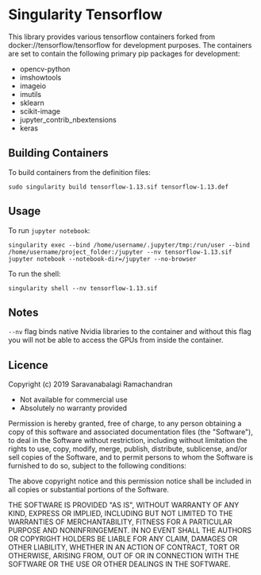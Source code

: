 # Singularity Tensorflow
This library provides various tensorflow containers forked from docker://tensorflow/tensorflow for development purposes.
The containers are set to contain the following primary pip packages for development:
- opencv-python
- imshowtools
- imageio
- imutils
- sklearn
- scikit-image
- jupyter_contrib_nbextensions
- keras

## Building Containers

To build containers from the definition files:

```
sudo singularity build tensorflow-1.13.sif tensorflow-1.13.def
```

## Usage

To run `jupyter notebook`:

```
singularity exec --bind /home/username/.jupyter/tmp:/run/user --bind /home/username/project_folder:/jupyter --nv tensorflow-1.13.sif jupyter notebook --notebook-dir=/jupyter --no-browser
```

To run the shell:

```
singularity shell --nv tensorflow-1.13.sif
```

## Notes

`--nv` flag binds native Nvidia libraries to the container and without this flag you will not be able to access the GPUs from inside the container.

## Licence

Copyright (c) 2019 Saravanabalagi Ramachandran

- Not available for commercial use
- Absolutely no warranty provided

Permission is hereby granted, free of charge, to any person obtaining a copy of this software and associated documentation files (the "Software"), to deal in the Software without restriction, including without limitation the rights to use, copy, modify, merge, publish, distribute, sublicense, and/or sell copies of the Software, and to permit persons to whom the Software is furnished to do so, subject to the following conditions:

The above copyright notice and this permission notice shall be included in all copies or substantial portions of the Software.

THE SOFTWARE IS PROVIDED "AS IS", WITHOUT WARRANTY OF ANY KIND, EXPRESS OR IMPLIED, INCLUDING BUT NOT LIMITED TO THE WARRANTIES OF MERCHANTABILITY, FITNESS FOR A PARTICULAR PURPOSE AND NONINFRINGEMENT. IN NO EVENT SHALL THE AUTHORS OR COPYRIGHT HOLDERS BE LIABLE FOR ANY CLAIM, DAMAGES OR OTHER LIABILITY, WHETHER IN AN ACTION OF CONTRACT, TORT OR OTHERWISE, ARISING FROM, OUT OF OR IN CONNECTION WITH THE SOFTWARE OR THE USE OR OTHER DEALINGS IN THE SOFTWARE.

